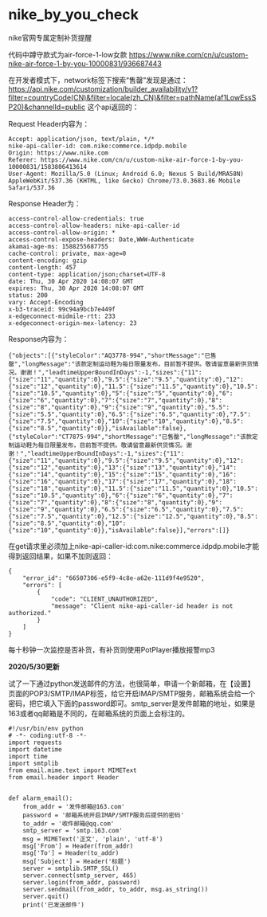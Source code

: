 # nike_by_you_check
nike官网专属定制补货提醒

代码中蹲守款式为air-force-1-low女款
https://www.nike.com/cn/u/custom-nike-air-force-1-by-you-10000831/936687443

在开发者模式下，network标签下搜索“售罄”发现是通过：https://api.nike.com/customization/builder_availability/v1?filter=countryCode(CN)&filter=locale(zh_CN)&filter=pathName(af1LowEssSP20)&channelId=public  这个api返回的：


Request Header内容为：
```
Accept: application/json, text/plain, */*
nike-api-caller-id: com.nike:commerce.idpdp.mobile
Origin: https://www.nike.com
Referer: https://www.nike.com/cn/u/custom-nike-air-force-1-by-you-10000831/1583806413614
User-Agent: Mozilla/5.0 (Linux; Android 6.0; Nexus 5 Build/MRA58N) AppleWebKit/537.36 (KHTML, like Gecko) Chrome/73.0.3683.86 Mobile Safari/537.36
```

Response Header为：
```
access-control-allow-credentials: true
access-control-allow-headers: nike-api-caller-id
access-control-allow-origin: *
access-control-expose-headers: Date,WWW-Authenticate
akamai-age-ms: 1588255687755
cache-control: private, max-age=0
content-encoding: gzip
content-length: 457
content-type: application/json;charset=UTF-8
date: Thu, 30 Apr 2020 14:08:07 GMT
expires: Thu, 30 Apr 2020 14:08:07 GMT
status: 200
vary: Accept-Encoding
x-b3-traceid: 99c94a9bcb7e449f
x-edgeconnect-midmile-rtt: 233
x-edgeconnect-origin-mex-latency: 23
```

Response内容为：
```
{"objects":[{"styleColor":"AQ3778-994","shortMessage":"已售罄","longMessage":"该款定制运动鞋为每日限量发布，目前暂不提供。敬请留意最新供货情况。谢谢！","leadtimeUpperBoundInDays":-1,"sizes":{"11":{"size":"11","quantity":0},"9.5":{"size":"9.5","quantity":0},"12":{"size":"12","quantity":0},"11.5":{"size":"11.5","quantity":0},"10.5":{"size":"10.5","quantity":0},"5":{"size":"5","quantity":0},"6":{"size":"6","quantity":0},"7":{"size":"7","quantity":0},"8":{"size":"8","quantity":0},"9":{"size":"9","quantity":0},"5.5":{"size":"5.5","quantity":0},"6.5":{"size":"6.5","quantity":0},"7.5":{"size":"7.5","quantity":0},"10":{"size":"10","quantity":0},"8.5":{"size":"8.5","quantity":0}},"isAvailable":false},{"styleColor":"CT7875-994","shortMessage":"已售罄","longMessage":"该款定制运动鞋为每日限量发布，目前暂不提供。敬请留意最新供货情况。谢谢！","leadtimeUpperBoundInDays":-1,"sizes":{"11":{"size":"11","quantity":0},"9.5":{"size":"9.5","quantity":0},"12":{"size":"12","quantity":0},"13":{"size":"13","quantity":0},"14":{"size":"14","quantity":0},"15":{"size":"15","quantity":0},"16":{"size":"16","quantity":0},"17":{"size":"17","quantity":0},"18":{"size":"18","quantity":0},"11.5":{"size":"11.5","quantity":0},"10.5":{"size":"10.5","quantity":0},"6":{"size":"6","quantity":0},"7":{"size":"7","quantity":0},"8":{"size":"8","quantity":0},"9":{"size":"9","quantity":0},"6.5":{"size":"6.5","quantity":0},"7.5":{"size":"7.5","quantity":0},"12.5":{"size":"12.5","quantity":0},"8.5":{"size":"8.5","quantity":0},"10":{"size":"10","quantity":0}},"isAvailable":false}],"errors":[]}
```

在get请求里必须加上nike-api-caller-id:com.nike:commerce.idpdp.mobile才能得到返回结果，如果不加则返回：
```
{
    "error_id": "66507306-e5f9-4c8e-a62e-111d9f4e9520",
    "errors": [
        {
            "code": "CLIENT_UNAUTHORIZED",
            "message": "Client nike-api-caller-id header is not authorized."
        }
    ]
}
```

每十秒钟一次监控是否补货，有补货则使用PotPlayer播放报警mp3

**2020/5/30更新**


试了一下通过python发送邮件的方法，也很简单，申请一个新邮箱，在【设置】页面的POP3/SMTP/IMAP标签，给它开启IMAP/SMTP服务，邮箱系统会给一个密码，把它填入下面的password即可。smtp_server是发件邮箱的地址，如果是163或者qq邮箱是不同的，在邮箱系统的页面上会标注的。
```
#!/usr/bin/env python
# -*- coding:utf-8 -*-
import requests
import datetime
import time
import smtplib
from email.mime.text import MIMEText
from email.header import Header


def alarm_email():
    from_addr = '发件邮箱@163.com'
    password = '邮箱系统开启IMAP/SMTP服务后提供的密码'
    to_addr = '收件邮箱@qq.com'
    smtp_server = 'smtp.163.com'
    msg = MIMEText('正文', 'plain', 'utf-8')
    msg['From'] = Header(from_addr)
    msg['To'] = Header(to_addr)
    msg['Subject'] = Header('标题')
    server = smtplib.SMTP_SSL()
    server.connect(smtp_server, 465)
    server.login(from_addr, password)
    server.sendmail(from_addr, to_addr, msg.as_string())
    server.quit()
    print('已发送邮件')
```
